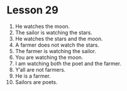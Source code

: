 # Lesson 29

1. He watches the moon.
2. The sailor is watching the stars.
3. He watches the stars and the moon.
4. A farmer does not watch the stars.
5. The farmer is watching the sailor.
6. You are watching the moon.
7. I am watching both the poet and the farmer.
8. Y’all are not farmers.
9. He is a farmer.
10. Sailors are poets.
